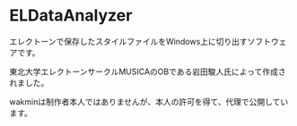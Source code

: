 # ELDataAnalyzer
エレクトーンで保存したスタイルファイルをWindows上に切り出すソフトウェアです。

東北大学エレクトーンサークルMUSICAのOBである岩田駿人氏によって作成されました。

wakminは制作者本人ではありませんが、本人の許可を得て、代理で公開しています。
